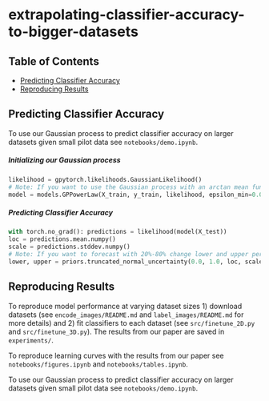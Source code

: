 # extrapolating-classifier-accuracy-to-bigger-datasets

## Table of Contents

- [Predicting Classifier Accuracy](#predicting-classifier-accuracy)
- [Reproducing Results](#reproducing-results)

## Predicting Classifier Accuracy

To use our Gaussian process to predict classifier accuracy on larger datasets given small pilot data see `notebooks/demo.ipynb`.

##### Initializing our Gaussian process

```python
likelihood = gpytorch.likelihoods.GaussianLikelihood()
# Note: If you want to use the Gaussian process with an arctan mean function use models.GPArctan() instead.
model = models.GPPowerLaw(X_train, y_train, likelihood, epsilon_min=0.05, with_priors=True)
```

##### Predicting Classifier Accuracy

```python
with torch.no_grad(): predictions = likelihood(model(X_test))
loc = predictions.mean.numpy()
scale = predictions.stddev.numpy()
# Note: If you want to forecast with 20%-80% change lower and upper percentile.
lower, upper = priors.truncated_normal_uncertainty(0.0, 1.0, loc, scale, lower_percentile=0.025, upper_percentile=0.975) 
```

## Reproducing Results

To reproduce model performance at varying dataset sizes 1) download datasets (see `encode_images/README.md` and `label_images/README.md` for more details) and 2) fit classifiers to each dataset (see `src/finetune_2D.py` and `src/finetune_3D.py`). The results from our paper are saved in `experiments/`.

To reproduce learning curves with the results from our paper see `notebooks/figures.ipynb` and `notebooks/tables.ipynb`.

To use our Gaussian process to predict classifier accuracy on larger datasets given small pilot data see `notebooks/demo.ipynb`.
